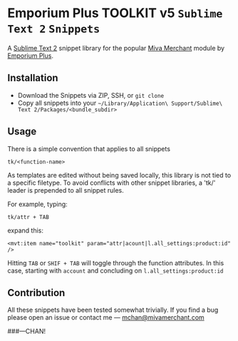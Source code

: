 Emporium Plus TOOLKIT v5 `Sublime Text 2` `Snippets`
=====================

A [Sublime Text 2](http://sublimetext.com/2) snippet library for the popular [Miva Merchant](http://mivamerchant.com) module by [Emporium Plus](http://emporiumplus.com).  

Installation
------------

* Download the Snippets via ZIP, SSH, or `git clone`
* Copy all snippets into your `~/Library/Application\ Support/Sublime\ Text 2/Packages/<bundle_subdir>`

Usage
-----

There is a simple convention that applies to all snippets

	tk/<function-name>

As templates are edited without being saved locally, this library is not tied to a specific filetype.  To avoid conflicts with other snippet libraries, a 'tk/' leader is prepended to all snippet rules.

For example, typing:

	tk/attr + TAB

expand this:

	<mvt:item name="toolkit" param="attr|acount|l.all_settings:product:id" />

Hitting `TAB` or `SHIF + TAB` will toggle through the function attributes.  In this case, starting with `account` and concluding on `l.all_settings:product:id`

Contribution
------------

All these snippets have been tested somewhat trivially.  If you find a bug please open an issue or contact me —  [&#109;&#099;&#104;&#097;&#110;&#064;&#109;&#105;&#118;&#097;&#109;&#101;&#114;&#099;&#104;&#097;&#110;&#116;&#046;&#099;&#111;&#109;](&#109;&#099;&#104;&#097;&#110;&#064;&#109;&#105;&#118;&#097;&#109;&#101;&#114;&#099;&#104;&#097;&#110;&#116;&#046;&#099;&#111;&#109;)


###—CHAN!